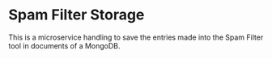 # Spam Filter Storage

This is a microservice handling to save the entries made into the Spam Filter tool in documents of a MongoDB.
